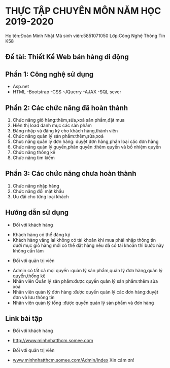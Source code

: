 # THỰC TẬP CHUYÊN MÔN NĂM HỌC 2019-2020
Họ tên:Đoàn Minh Nhật
Mã sinh viên:5851071050
Lớp:Công Nghệ Thông Tin K58 
## Đề tài: Thiết Kế Web bán hàng di động
## Phần 1: Công nghệ sử dụng
- Asp.net
- HTML
-Bootstrap
-CSS
-JQuerry
-AJAX
-SQL sever
## Phần 2: Các chức năng đã hoàn thành
1. Chức năng giỏ hàng:thêm,sửa,xoá sản phẩm,đặt mua 
2. Hiển thị load danh mục các sản phẩm
3. Đăng nhập và đăng ký cho khách hàng,thành viên
4. Chức năng quản lý sản phẩm:thêm,sửa,xoá 
5. Chưc năng quản lý đơn hàng: duyệt đơn hàng,phân loại các đơn hàng
6. Chức năng quản lý quyền,phân quyền :thêm quyền và bổ nhiệm quyền
7. Chức năng thống kế 
8. Chức năng tìm kiếm
## Phần 3: Các chức năng chưa hoàn thành
1. Chức năng nhập hàng
2. Chức năng đổi mật khẩu
3. Ưu đãi cho từng loại khách

## Hướng dẫn sử dụng
* Đối với khách hàng
- Khách hàng có thể đăng ký
- Khách hàng vãng lai không có tài khoản khi mua phải nhập thông tin dưới mục giỏ hàng mới có thể đặt hàng nếu đã có tài khoản thì bước này không cần làm

* Đối với quản trị viên
- Admin có tất cả mọi quyền :quản lý sản phẩm,quản lý đơn hàng,quản lý quyền,thống kê
- Nhân viên Quản lý sản phẩm:được quyền quản lý sản phẩm:thêm sửa xoá
- Nhân viên quản lý đơn hàng :được quyền quản lý các đơn hàng:duyệt đơn và lưu thông tin
- Nhân viên quản lý tổng :được quyền quản lý sản phẩm và đơn hàng
## Link bài tập
* Đối với khách hàng
- http://www.minhnhatthcm.somee.com
* Đối với quản trị viên
- www.minhnhatthcm.somee.com/Admin/Index
Xin cám ơn!
